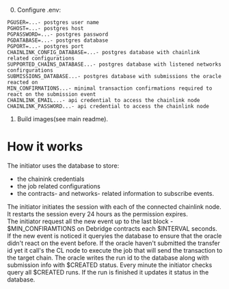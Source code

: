 0. Configure .env:

```
PGUSER=...- postgres user name
PGHOST=...- postgres host
PGPASSWORD=...- postgres password
PGDATABASE=...- postgres database
PGPORT=...- postgres port
CHAINLINK_CONFIG_DATABASE=...- postgres database with chainlink related configurations
SUPPORTED_CHAINS_DATABASE...- postgres database with listened networks confirgurations
SUBMISSIONS_DATABASE...- postgres database with submissions the oracle reacted on
MIN_CONFIRMATIONS...- minimal transaction confirmations required to react on the submission event
CHAINLINK_EMAIL...- api credential to access the chainlink node
CHAINLINK_PASSWORD...- api credential to access the chainlink node
```
1. Build images(see main readme).

# How it works

The initiator uses the database to store:

- the chainink credentials
- the job related configurations
- the contracts- and networks- related information to subscribe events.

The initiator initiates the session with each of the connected chainlink node. It restarts the session every 24 hours as the permission expires.  
The initiator request all the new event up to the last block - $MIN_CONFIRAMTIONS on Debridge contracts each $INTERVAL seconds.
If the new event is noticed it queryies the database to ensure that the oracle didn't react on the event before.
If the oracle haven't submitted the transfer id yet it call's the CL node to execute the job that will send the transaction to the target chain.
The oracle writes the run id to the database along with submission info with $CREATED status.
Every minute the initiator checks query all $CREATED runs. If the run is finished it updates it status in the database.
